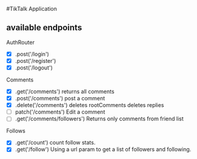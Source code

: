 #TikTalk Application

## available endpoints

AuthRouter

- [x] .post('/login')
- [x] .post('/register')
- [x] .post('/logout')

Comments

- [x] .get('/comments')
      returns all comments
- [x] .post('/comments')
      post a comment
- [x] .delete('/comments')
      deletes rootComments
      deletes replies
- [ ] patch('/comments')
      Edit a comment
- [ ] .get('/comments/followers')
      Returns only comments from friend list

Follows

- [x] .get('/count')
      count follow stats.
- [x] .get('/follow')
      Using a url param to get a list of followers and following.